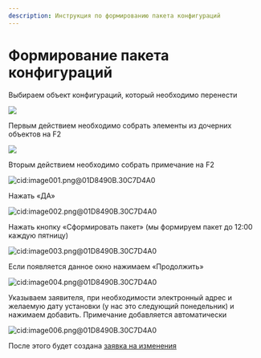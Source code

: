 ```yaml
---
description: Инструкция по формированию пакета конфигураций
---
```


# Формирование пакета конфигураций

Выбираем объект конфигураций, который необходимо перенести

![](<../../../../.gitbook/assets/0 (81)>)

Первым действием необходимо собрать элементы из дочерних объектов на F2

![](<../../../../.gitbook/assets/1 (68)>)

Вторым действием необходимо собрать примечание на F2

![cid:image001.png@01D8490B.30C7D4A0](<../../../../.gitbook/assets/2 (61)>)

Нажать «ДА»

![cid:image002.png@01D8490B.30C7D4A0](<../../../../.gitbook/assets/3 (50)>)

Нажать кнопку «Сформировать пакет» (мы формируем пакет до 12:00 каждую пятницу)

![cid:image003.png@01D8490B.30C7D4A0](<../../../../.gitbook/assets/4 (36)>)

Если появляется данное окно нажимаем «Продолжить»

![cid:image004.png@01D8490B.30C7D4A0](<../../../../.gitbook/assets/5 (25)>)

Указываем заявителя, при необходимости электронный адрес и желаемую дату установки (у нас это следующий понедельник) и нажимаем добавить. Примечание добавляется автоматически

![cid:image006.png@01D8490B.30C7D4A0](<../../../../.gitbook/assets/6 (20)>)

После этого будет создана [заявка на изменения](zayavki-na-izmenenie.md)

